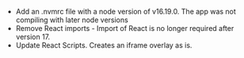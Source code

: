 * Add an .nvmrc file with a node version of v16.19.0. The app was not compiling with later node versions
* Remove React imports - Import of React is no longer required after version 17.
* Update React Scripts. Creates an iframe overlay as is.